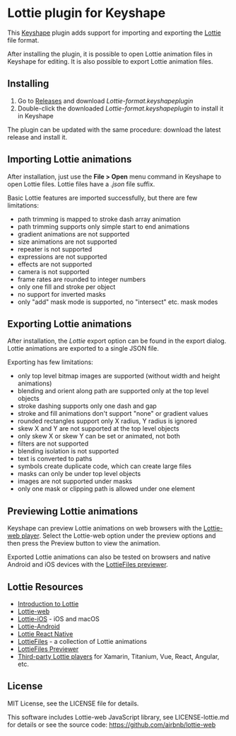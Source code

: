 
# Lottie plugin for Keyshape

This [Keyshape](https://www.keyshapeapp.com) plugin adds support for importing and exporting
the [Lottie](https://airbnb.design/lottie/) file format.

After installing the plugin, it is possible to open Lottie animation files in Keyshape
for editing. It is also possible to export Lottie animation files.

## Installing

1. Go to [Releases](https://github.com/Pixofield/keyshape-lottie-format/releases)
   and download _Lottie-format.keyshapeplugin_
2. Double-click the downloaded _Lottie-format.keyshapeplugin_ to install it in Keyshape

The plugin can be updated with the same procedure: download the latest release and install it.

## Importing Lottie animations

After installation, just use the **File > Open** menu command in Keyshape to open Lottie
files. Lottie files have a _.json_ file suffix.

Basic Lottie features are imported successfully, but there are few limitations:

 * path trimming is mapped to stroke dash array animation
 * path trimming supports only simple start to end animations
 * gradient animations are not supported
 * size animations are not supported
 * repeater is not supported
 * expressions are not supported
 * effects are not supported
 * camera is not supported
 * frame rates are rounded to integer numbers
 * only one fill and stroke per object
 * no support for inverted masks
 * only "add" mask mode is supported, no "intersect" etc. mask modes

## Exporting Lottie animations

After installation, the _Lottie_ export option can be found in the export dialog.
Lottie animations are exported to a single JSON file.

Exporting has few limitations:

 * only top level bitmap images are supported (without width and height animations)
 * blending and orient along path are supported only at the top level objects
 * stroke dashing supports only one dash and gap
 * stroke and fill animations don't support "none" or gradient values
 * rounded rectangles support only X radius, Y radius is ignored
 * skew X and Y are not supported at the top level objects
 * only skew X or skew Y can be set or animated, not both
 * filters are not supported
 * blending isolation is not supported
 * text is converted to paths
 * symbols create duplicate code, which can create large files
 * masks can only be under top level objects
 * images are not supported under masks
 * only one mask or clipping path is allowed under one element

## Previewing Lottie animations

Keyshape can preview Lottie animations on web browsers with the
[Lottie-web player](https://github.com/airbnb/lottie-web). Select
the Lottie-web option under the preview options and then press
the Preview button to view the animation.

Exported Lottie animations can also be tested on browsers and native Android and iOS
devices with the [LottieFiles previewer](https://www.lottiefiles.com/preview).

## Lottie Resources

 * [Introduction to Lottie](https://airbnb.design/lottie/)
 * [Lottie-web](https://github.com/airbnb/lottie-web)
 * [Lottie-iOS](https://github.com/airbnb/lottie-ios) - iOS and macOS
 * [Lottie-Android](https://github.com/airbnb/lottie-android)
 * [Lottie React Native](https://github.com/airbnb/lottie-react-native)
 * [LottieFiles](https://www.lottiefiles.com) - a collection of Lottie animations
 * [LottieFiles Previewer](https://www.lottiefiles.com/preview)
 * [Third-party Lottie players](http://airbnb.io/lottie/other-platforms.html) for Xamarin, Titanium, Vue, React, Angular, etc.

## License

MIT License, see the LICENSE file for details.

This software includes Lottie-web JavaScript library, see LICENSE-lottie.md for details or
see the source code: https://github.com/airbnb/lottie-web
